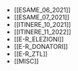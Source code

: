 - [[ESAME_06_2021]]
- [[ESAME_07_2021]]
- [[ITINERE_10_2021]]
- [[ITINERE_11_2022]]
- [[E-R_ELEZIONI]]
- [[E-R_DONATORI]]
- [[E-R_ZTL]]
- [[MISC]]